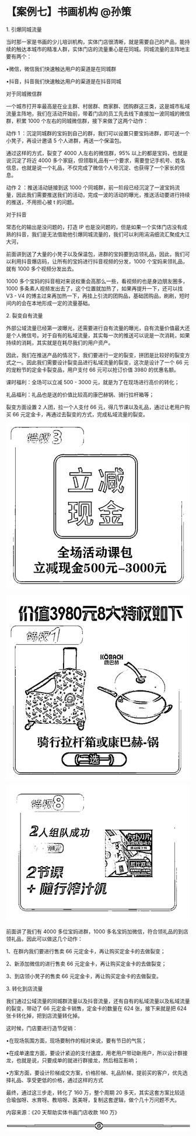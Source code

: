 # 【案例七】书画机构 @孙策

1\. 引爆同城流量

当时那一家是书画的少儿培训机构，实体门店很清晰，就是需要自己的产品，能持续的触达本城市的精准人群，实体门店的流量重心是在同城。同城流量的主阵地主要有两个：

•微信，微信我们快速触达用户的渠道是在同城群

•抖音，抖音我们快速触达用户的渠道是在抖音同城

对于同城微信群

一个城市打开率最高是在业主群、村居群、商家群、团购群这三类，这是城市私域流量主阵地，我们在活动开始前，带着门店的员工先去线下直接加一波同城的微信群，积累 1000 个左右的同城微信群，接下来做了这两个动作：

动作 1 ：沉淀同城群的宝妈到自己的群，我们可以设置只要宝妈进群，即可送一个小凳子，再设计邀请 5 个人进群，再送一个保温包。

通过这样的方式，裂变了 4000 人左右的微信群，95% 以上的都是宝妈，也就是说沉淀了将近 4000 多个家庭，但领取礼品有一个要求，需要登记手机号、姓名信息，也就是说一个礼品，不仅完成了微信个人号沉淀、也获得了一个家长的信息。

动作 2 ：推送活动链接到这 1000 个同城群，前一阶段已经沉淀了一波宝妈流量，因此我们需要推送我们的活动，完成一波的活动的曝光，推送活动要进行持续的推送，不用担心被 t 的问题。

对于抖音

常态化的输出是没问题的，打造 IP 也是没问题的，但是如果一个实体门店没有成熟的抖音，我们是无法借助他引爆同城流量的，我们可以利用涓涓细流汇聚成大江大河，

前面讲到送了大量的小凳子以及保温包，进群的宝妈要到店领礼品，因此，我们可以利用抖音爆店码，让所有的宝妈进行抖音视频的分发，1000 个宝妈来领礼品，就有 1000 多个视频分发出去。

1000 多个宝妈的抖音相对来说权重会高那么一些，看视频的也是身边朋友圈多，1000 多条素人视频发出去了，这个位置就加热了，如果再提升一下，还可以找 V3 - V4 的博主过来再加热一下，再挂上引流的团购品，基础团购品，刷刷，短时间内的会在本地形成一定的流量基础。

2\. 裂变自有流量

外部公域流量已经第一波曝光，还需要进行自有流量的曝光，自有流量价值最大还是个人微信号。对于自有的私域流量，其实每一次的推送可以说是一次消耗，如果持续的消耗，其实就是在耗尽我们的用户资产。

因此，我们在推送产品的情况下，我们要进行一定的裂变，拼团是比较好的裂变方式之一。因此我们需要设计裂变品进行私域流量的裂变，这次是设计了一个 66 元的宠粉节的定金卡裂变品，用户支付 66 元可以抢订价值 3980 的优惠名额。

课时福利：全场可以立减 500 - 3000 元，就是为了在现场进行高价的转化；

礼品福利：礼品也是送的价值比较高的康巴赫锅、骑行拉杆箱等；

裂变方面设置 2 人团，拉一个人支付 66 元，得几节课以及礼品，通过让老用户购买 66 元定金卡，再通过去裂变的方式，完成私域流量的裂变。

![](img/98f81fe511680a66cfe7b7b6f75aabd6.png)

![](img/e227dbd06c4cc85f413e9da14997ef83.png)

![](img/b9a40c8d6aea2ed92313077a18d894b1.png)

前面讲了我们有 4000 多位宝妈进群，1000 多名宝妈加微信，符合领礼品的到店领礼品，因此可以做这几个动作：

1、在群内我们要进行售卖 66 元定金卡，再让购买定金卡的去做裂变；

2、新添加微信的进行售卖 66 元定金卡，再让购买定金卡的去做裂变；

3、到店领小凳子的售卖 66 元定金卡，再让购买定金卡的去做裂变。

3\. 转化到店流量

我们通过公域流量的同城群流量以及抖音流量，还有自有的私域流量以及私域流量的裂变，带动了 66 元定金卡销售，定金卡的数量在 624 张，接下来就是把 624 张卡转化掉，把到店流量转化掉。

这时候，门店要进行造节促销：

•在现场氛围方面，现场要制作的相对来说，要有节日的气氛；

•在成单速度方面，要设计紧迫的支付速度，用老用户带动新用户，所以设计群接龙，也就是说，只要成单的就进行群接龙，然后相互影响；

•方案方面，要设计阶梯成交方案，价格阶梯、礼品阶梯，提前买的客户，优先选择礼品、享受更低的价格，通过这样的方式

最终，通过这三步走，转化了 160 万，整个周期 20 多天，其实这套方案比较适合瑜伽呀、水育呀、教培呀、医美呀，复制这套逻辑，做个几十万问题不大。

内容来源：《20 天帮助实体书画门店收款 160 万》

![](img/70c086163efe63c67f3a76278afd7895.png)